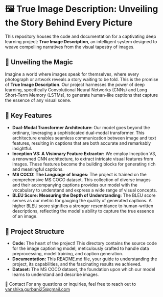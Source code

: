 # 🖼️ True Image Description: Unveiling the Story Behind Every Picture

This repository houses the code and documentation for a captivating deep learning project: **True Image Description**, an intelligent system designed to weave compelling narratives from the visual tapestry of images. 

## 🧠  Unveiling the Magic

Imagine a world where images speak for themselves, where every photograph or artwork reveals a story waiting to be told. This is the promise of **True Image Description**. Our project harnesses the power of deep learning, specifically Convolutional Neural Networks (CNNs) and Long Short-Term Memory (LSTMs), to generate human-like captions that capture the essence of any visual scene.

## 🚀 Key Features

* **Dual-Modal Transformer Architecture:**  Our model goes beyond the ordinary, leveraging a sophisticated dual-modal transformer. This architecture enables seamless communication between image and text features, resulting in captions that are both accurate and remarkably insightful. 
* **Inception V3: A Visionary Feature Extractor:**  We employ Inception V3, a renowned CNN architecture, to extract intricate visual features from images. These features become the building blocks for generating rich and meaningful captions.
* **MS COCO: The Language of Images:**  The project is trained on the comprehensive MS COCO dataset. This collection of diverse images and their accompanying captions provides our model with the vocabulary to understand and express a wide range of visual concepts.
* **BLEU Score: Measuring the Depth of Understanding:**  The BLEU score serves as our metric for gauging the quality of generated captions.  A higher BLEU score signifies a stronger resemblance to human-written descriptions, reflecting the model's ability to capture the true essence of an image.

## 📁 Project Structure

* **Code:** The heart of the project! This directory contains the source code for the image captioning model, meticulously crafted to handle data preprocessing, model training, and caption generation.
* **Documentation:** This README.md file, your guide to understanding the project, its capabilities, and the fascinating results we achieved.
* **Dataset:** The MS COCO dataset, the foundation upon which our model learns to understand and describe images.

📧 Contact
For any questions or inquiries, feel free to reach out to vanshika.gurbani25@gmail.com

